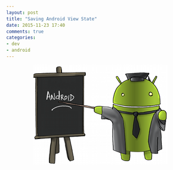 ```yaml
---
layout: post
title: "Saving Android View State"
date: 2015-11-23 17:40
comments: true
categories: 
- dev
- android
---
```

<p><center><img src="/images/android_training.jpg"/></center></p>

<!-- more -->

